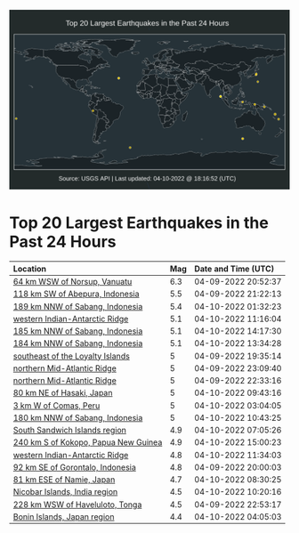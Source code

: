![Map](./map.png)

# Top 20 Largest Earthquakes in the Past 24 Hours

| Location | Mag | Date and Time (UTC) |
|:---|:---|:---|
| [64 km WSW of Norsup, Vanuatu](https://earthquake.usgs.gov/earthquakes/eventpage/us7000h0yj) | 6.3 | 04-09-2022 20:52:37 |
| [118 km SW of Abepura, Indonesia](https://earthquake.usgs.gov/earthquakes/eventpage/us7000h0yv) | 5.5 | 04-09-2022 21:22:13 |
| [189 km NNW of Sabang, Indonesia](https://earthquake.usgs.gov/earthquakes/eventpage/us7000h0zv) | 5.4 | 04-10-2022 01:32:23 |
| [western Indian-Antarctic Ridge](https://earthquake.usgs.gov/earthquakes/eventpage/us7000h12j) | 5.1 | 04-10-2022 11:16:04 |
| [185 km NNW of Sabang, Indonesia](https://earthquake.usgs.gov/earthquakes/eventpage/us7000h13t) | 5.1 | 04-10-2022 14:17:30 |
| [184 km NNW of Sabang, Indonesia](https://earthquake.usgs.gov/earthquakes/eventpage/us7000h135) | 5.1 | 04-10-2022 13:34:28 |
| [southeast of the Loyalty Islands](https://earthquake.usgs.gov/earthquakes/eventpage/us7000h0y5) | 5 | 04-09-2022 19:35:14 |
| [northern Mid-Atlantic Ridge](https://earthquake.usgs.gov/earthquakes/eventpage/us7000h0zl) | 5 | 04-09-2022 23:09:40 |
| [northern Mid-Atlantic Ridge](https://earthquake.usgs.gov/earthquakes/eventpage/us7000h0zh) | 5 | 04-09-2022 22:33:16 |
| [80 km NE of Hasaki, Japan](https://earthquake.usgs.gov/earthquakes/eventpage/us7000h126) | 5 | 04-10-2022 09:43:16 |
| [3 km W of Comas, Peru](https://earthquake.usgs.gov/earthquakes/eventpage/us7000h10f) | 5 | 04-10-2022 03:04:05 |
| [180 km NNW of Sabang, Indonesia](https://earthquake.usgs.gov/earthquakes/eventpage/us7000h12f) | 5 | 04-10-2022 10:43:25 |
| [South Sandwich Islands region](https://earthquake.usgs.gov/earthquakes/eventpage/us7000h11n) | 4.9 | 04-10-2022 07:05:26 |
| [240 km S of Kokopo, Papua New Guinea](https://earthquake.usgs.gov/earthquakes/eventpage/us7000h13y) | 4.9 | 04-10-2022 15:00:23 |
| [western Indian-Antarctic Ridge](https://earthquake.usgs.gov/earthquakes/eventpage/us7000h12l) | 4.8 | 04-10-2022 11:34:03 |
| [92 km SE of Gorontalo, Indonesia](https://earthquake.usgs.gov/earthquakes/eventpage/us7000h0ya) | 4.8 | 04-09-2022 20:00:03 |
| [81 km ESE of Namie, Japan](https://earthquake.usgs.gov/earthquakes/eventpage/us7000h122) | 4.7 | 04-10-2022 08:30:25 |
| [Nicobar Islands, India region](https://earthquake.usgs.gov/earthquakes/eventpage/us7000h12d) | 4.5 | 04-10-2022 10:20:16 |
| [228 km WSW of Haveluloto, Tonga](https://earthquake.usgs.gov/earthquakes/eventpage/us7000h0zi) | 4.5 | 04-09-2022 22:53:17 |
| [Bonin Islands, Japan region](https://earthquake.usgs.gov/earthquakes/eventpage/us7000h10u) | 4.4 | 04-10-2022 04:05:03 |
